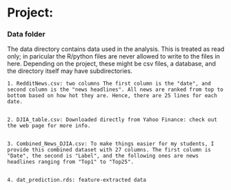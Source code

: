 # Project: 
### Data folder

The data directory contains data used in the analysis. This is treated as read only; in paricular the R/python files are never allowed to write to the files in here. Depending on the project, these might be csv files, a database, and the directory itself may have subdirectories.

    1. RedditNews.csv: two columns The first column is the "date", and second column is the "news headlines". All news are ranked from top to bottom based on how hot they are. Hence, there are 25 lines for each date.
    

    2. DJIA_table.csv: Downloaded directly from Yahoo Finance: check out the web page for more info.


    3. Combined_News_DJIA.csv: To make things easier for my students, I provide this combined dataset with 27 columns. The first column is "Date", the second is "Label", and the following ones are news headlines ranging from "Top1" to "Top25".
    
    
    4. dat_prediction.rds: feature-extracted data
    
    
    

